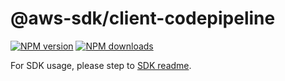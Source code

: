 # @aws-sdk/client-codepipeline

[![NPM version](https://img.shields.io/npm/v/@aws-sdk/client-codepipeline/rc.svg)](https://www.npmjs.com/package/@aws-sdk/client-codepipeline)
[![NPM downloads](https://img.shields.io/npm/dm/@aws-sdk/client-codepipeline.svg)](https://www.npmjs.com/package/@aws-sdk/client-codepipeline)

For SDK usage, please step to [SDK readme](https://github.com/aws/aws-sdk-js-v3).
